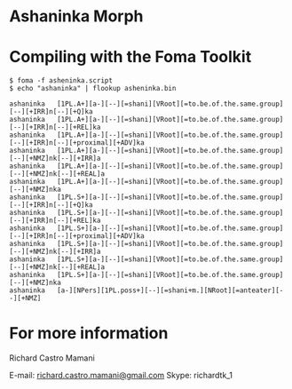 Ashaninka Morph
===============

Compiling with the Foma Toolkit
===============================

```
$ foma -f asheninka.script
$ echo "ashaninka" | flookup asheninka.bin

ashaninka	[1PL.A+][a-][--][=shani][VRoot][=to.be.of.the.same.group][--][+IRR]n[--][+Q]ka
ashaninka	[1PL.A+][a-][--][=shani][VRoot][=to.be.of.the.same.group][--][+IRR]n[--][+REL]ka
ashaninka	[1PL.A+][a-][--][=shani][VRoot][=to.be.of.the.same.group][--][+IRR]n[--][+proximal][+ADV]ka
ashaninka	[1PL.A+][a-][--][=shani][VRoot][=to.be.of.the.same.group][--][+NMZ]nk[--][+IRR]a
ashaninka	[1PL.A+][a-][--][=shani][VRoot][=to.be.of.the.same.group][--][+NMZ]nk[--][+REAL]a
ashaninka	[1PL.A+][a-][--][=shani][VRoot][=to.be.of.the.same.group][--][+NMZ]nka
ashaninka	[1PL.S+][a-][--][=shani][VRoot][=to.be.of.the.same.group][--][+IRR]n[--][+Q]ka
ashaninka	[1PL.S+][a-][--][=shani][VRoot][=to.be.of.the.same.group][--][+IRR]n[--][+REL]ka
ashaninka	[1PL.S+][a-][--][=shani][VRoot][=to.be.of.the.same.group][--][+IRR]n[--][+proximal][+ADV]ka
ashaninka	[1PL.S+][a-][--][=shani][VRoot][=to.be.of.the.same.group][--][+NMZ]nk[--][+IRR]a
ashaninka	[1PL.S+][a-][--][=shani][VRoot][=to.be.of.the.same.group][--][+NMZ]nk[--][+REAL]a
ashaninka	[1PL.S+][a-][--][=shani][VRoot][=to.be.of.the.same.group][--][+NMZ]nka
ashaninka	[a-][NPers][1PL.poss+][--][=shani+m.][NRoot][=anteater][--][+NMZ]
```

For more information
====================

Richard Castro Mamani

E-mail: richard.castro.mamani@gmail.com
Skype: richardtk_1



